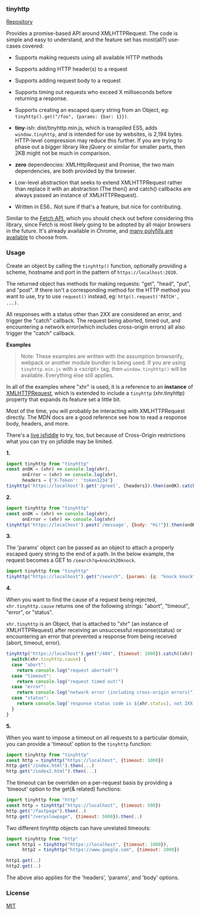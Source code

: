 ### tinyhttp

[Repository](https://gitlab.com/0xAB/tinyhttp)

Provides a promise-based API around XMLHTTPRequest. The code is simple and easy to understand,
and the feature set has most(all?) use-cases covered:

* Supports making requests using all available HTTP methods

* Supports adding HTTP header(s) to a request

* Supports adding request body to a request

* Supports timing out requests who exceed X milliseconds before returning a response.

* Supports creating an escaped query string from an Object, eg: `tinyhttp().get("/foo", {params: {bar: 1}})`.

* **tiny**-ish: dist/tinyhttp.min.js, which is transpiled ES5, adds `window.tinyhttp`, and is intended for use by websites,
  is 2,194 bytes. HTTP-level compression may reduce this further. If you are trying to phase out a bigger library like
  jQuery or similar for smaller parts, then 2KB might not be much in comparison.

* **zero** dependencies: XMLHttpRequest and Promise, the two main dependencies, are both
  provided by the browser.

* Low-level abstraction that seeks to extend XMLHTTPRequest rather than
  replace it with an abstraction (The then() and catch() callbacks are always
  passed an instance of XMLHTTPRequest).

* Written in ES6.. Not sure if that's a feature, but nice for contributing.

Similar to the [Fetch API](https://developer.mozilla.org/en-US/docs/Web/API/Fetch_API),
which you should check out before considering this library, since Fetch is most likely
going to be adopted by all major browsers in the future. It's already available in Chrome, and
[many polyfills are available](https://github.com/search?utf8=%E2%9C%93&q=fetch+polyfill&type=)
to choose from.

### Usage

Create an object by calling the `tinyhttp()` function, optionally providing a scheme, hostname
and port in the pattern of `https://localhost:2020`.

The returned object has methods for making requests: "get", "head", "put", and "post".
If there isn't a corresponding method for the HTTP method you want to use, try
to use `request()` instead, eg: `http().request('PATCH', ...)`.

All responses with a status other than 2XX are considered an error, and trigger
the "catch" callback. The request being aborted, timed out, and encountering a
network error(which includes cross-origin errors) all also trigger the "catch"
callback.

__Examples__

> Note: These examples are written with the assumption browserify, webpack or another module
> bundler is being used. If you are using `tinyhttp.min.js` with a &lt;script&gt; tag, then
> `window.tinyhttp()` will be available. Everything else still applies.

In all of the examples where "xhr" is used, it is a reference to an **instance**
of [XMLHTTPRequest](https://developer.mozilla.org/en-US/docs/Web/API/XMLHttpRequest),
which is extended to include a `tinyhttp` (xhr.tinyhttp) property that expands its
feature set a little bit.

Most of the time, you will probably be interacting with XMLHTTPRequest directly.
The MDN docs are a good reference see how to read a response body, headers, and more.

There's a [live jsfiddle](https://jsfiddle.net/s9n4ubc1/5/) to try, too, but because of
Cross-Origin restrictions what you can try on jsfiddle may be limited.

__1.__

```js
import tinyhttp from "tinyhttp"
const onOK = (xhr) => console.log(xhr),
      onError = (xhr) => console.log(xhr),
      headers = {'X-Token': 'token1234'}
tinyhttp('https://localhost').get('/greet', {headers}).then(onOK).catch(onError)
```

__2.__

```js
import tinyhttp from "tinyhttp"
const onOK = (xhr) => console.log(xhr),
      onError = (xhr) => console.log(xhr)
tinyhttp('https://localhost').post('/message', {body: "Hi!"}).then(onOK).catch(onError)
```

__3.__

The 'params' object can be passed as an object to attach a properly escaped query string
to the end of a path. In the below example, the request becomes a GET to `/search?q=knock%20knock`.

```js
import tinyhttp from "tinyhttp"
tinyhttp("https://localhost").get("/search", {params: {q: "knock knock"}})
```

__4.__

When you want to find the cause of a request being rejected, `xhr.tinyhttp.cause`
returns one of the following strings: "abort", "timeout", "error", or "status".

`xhr.tinyhttp` is an Object, that is attached to "xhr" (an instance of XMLHTTPRequest) after
receiving an unsuccessful response(status) or encountering an error that prevented a
response from being received (abort, timeout, error).

```js
tinyhttp("https://localhost").get("/404", {timeout: 1000}).catch((xhr) => {
  switch(xhr.tinyhttp.cause) {
  case "abort":
    return console.log("request aborted!")
  case "timeout":
    return console.log("request timed out!")
  case "error":
    return console.log("network error (including cross-origin errors)")
  case "status":
    return console.log(`response status code is ${xhr.status}, not 2XX!`)
  }
}
```

__5.__

When you want to impose a timeout on all requests to a particular domain, you can provide a
'timeout' option to the `tinyhttp` function:

```js
import tinyhttp from "tinyhttp"
const http = tinyhttp("https://localhost", {timeout: 1000})
http.get("/index.html").then(...)
http.get("/index2.html").then(...)
```

The timeout can be overriden on a per-request basis by providing a 'timeout' option
to the get(& related) functions:

```js
import tinyhttp from "http"
const http = tinyhttp("https://localhost", {timeout: 500})
http.get("/fastpage").then(..)
http.get("/veryslowpage", {timeout: 5000}).then(..)
```

Two different tinyhttp objects can have unrelated timeouts:

```js
import tinyhttp from "http"
const http1 = tinyhttp("https://localhost", {timeout: 1000}),
      http2 = tinyhttp("https://www.google.com", {timeout: 2000})

http1.get(..)
http2.get(..)
```

The above also applies for the 'headers', 'params', and 'body' options.

### License

[MIT](./LICENSE.txt)
